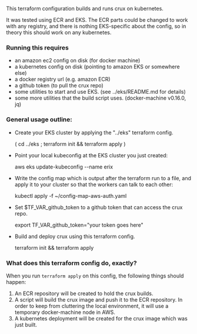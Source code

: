 This terraform configuration builds and runs crux on kubernetes.

It was tested using ECR and EKS. The ECR parts could be changed to work
with any registry, and there is nothing EKS-specific about the config, so
in theory this should work on any kubernetes.

### Running this requires

- an amazon ec2 config on disk (for docker machine)
- a kubernetes config on disk (pointing to amazon EKS or somewhere else)
- a docker registry url (e.g. amazon ECR)
- a github token (to pull the crux repo)
- some utilities to start and use EKS. (see ../eks/README.md for details)
- some more utilities that the build script uses. (docker-machine v0.16.0, jq)

### General usage outline:

- Create your EKS cluster by applying the "../eks" terraform config.

    ( cd ../eks ; terraform init && terraform apply )

- Point your local kubeconfig at the EKS cluster you just created:

    aws eks update-kubeconfig --name erix

- Write the config map which is output after the terraform run to a file, and
  apply it to your cluster so that the workers can talk to each other:

    kubectl apply -f ~/config-map-aws-auth.yaml

- Set $TF_VAR_github_token to a github token that can access the crux repo.

    export TF_VAR_github_token="your token goes here"

- Build and deploy crux using this terraform config.

    terraform init && terraform apply

### What does this terraform config do, exactly?

When you run `terraform apply` on this config, the following things should
happen:

1. An ECR repository will be created to hold the crux builds.
2. A script will build the crux image and push it to the ECR repository. In
   order to keep from cluttering the local environment, it will use a temporary
   docker-machine node in AWS.
3. A kubernetes deployment will be created for the crux image which was just
   built.


